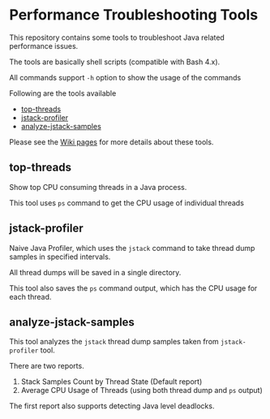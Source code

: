 # Performance Troubleshooting Tools
This repository contains some tools to troubleshoot Java related performance issues.

The tools are basically shell scripts (compatible with Bash 4.x).

All commands support `-h` option to show the usage of the commands

Following are the tools available

* [top-threads](#top-threads)
* [jstack-profiler](#jstack-profiler)
* [analyze-jstack-samples](#analyze-jstack-samples)

Please see the [Wiki pages](https://github.com/wso2/performance-troubleshooting-tools/wiki) for more details about these tools.

## top-threads

Show top CPU consuming threads in a Java process.

This tool uses `ps` command to get the CPU usage of individual threads

## jstack-profiler

Naive Java Profiler, which uses the `jstack` command to take thread dump samples in specified intervals.

All thread dumps will be saved in a single directory.

This tool also saves the `ps` command output, which has the CPU usage for each thread.

## analyze-jstack-samples

This tool analyzes the `jstack` thread dump samples taken from `jstack-profiler` tool.

There are two reports.

1. Stack Samples Count by Thread State (Default report)
2. Average CPU Usage of Threads (using both thread dump and `ps` output)

The first report also supports detecting Java level deadlocks.
